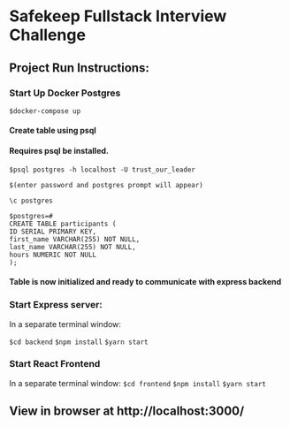 # Safekeep Fullstack Interview Challenge

## Project Run Instructions:

  

### Start Up Docker Postgres
`$docker-compose up`
#### Create table using psql
#### Requires psql be installed.
`$psql postgres -h localhost -U trust_our_leader`

`$(enter password and postgres prompt will appear)`

`\c postgres`

	$postgres=#
	CREATE TABLE participants (
	ID SERIAL PRIMARY KEY,
	first_name VARCHAR(255) NOT NULL,
	last_name VARCHAR(255) NOT NULL,
	hours NUMERIC NOT NULL
	);

  

#### Table is now initialized and ready to communicate with express backend

  

### Start Express server:
In a separate terminal window:

`$cd backend`
`$npm install`
`$yarn start`

### Start React Frontend
In a separate terminal window:
`$cd frontend`
`$npm install`
`$yarn start`

## View in browser at http://localhost:3000/